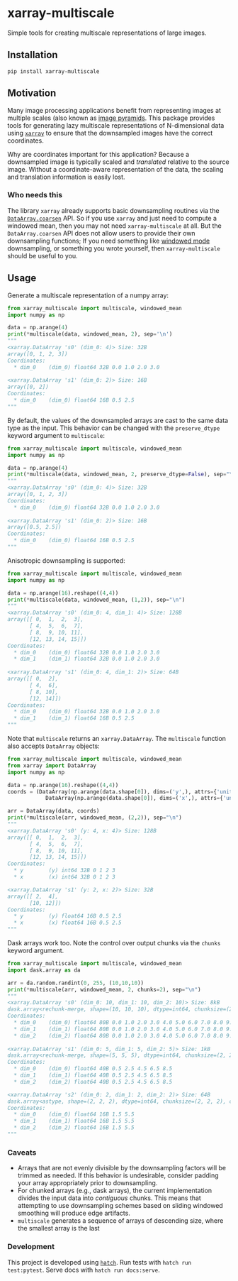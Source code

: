 # xarray-multiscale

Simple tools for creating multiscale representations of large images.

## Installation

`pip install xarray-multiscale`

## Motivation

Many image processing applications benefit from representing images at multiple scales (also known as [image pyramids](https://en.wikipedia.org/wiki/Pyramid_(image_processing)). This package provides tools for generating lazy multiscale representations of N-dimensional data using [`xarray`](http://xarray.pydata.org/en/stable/) to ensure that the downsampled images have the correct coordinates.

Why are coordinates important for this application? Because a downsampled image is typically scaled and *translated* relative to the source image. Without a coordinate-aware representation of the data, the scaling and translation information is easily lost. 

### Who needs this

The library `xarray` already supports basic downsampling routines via the [`DataArray.coarsen`](https://docs.xarray.dev/en/stable/user-guide/computation.html#coarsen-large-arrays) API. So if you use `xarray` and just need to compute a windowed mean, then you may not need `xarray-multiscale` at all. But the `DataArray.coarsen` API does not 
allow users to provide their own downsampling functions; If you need something like [windowed mode](./api/reducers.md#xarray_multiscale.reducers.windowed_mode) downsampling, or something you wrote yourself, then `xarray-multiscale` should be useful to you. 


## Usage

Generate a multiscale representation of a numpy array:

```python
from xarray_multiscale import multiscale, windowed_mean
import numpy as np

data = np.arange(4)
print(*multiscale(data, windowed_mean, 2), sep='\n')
"""
<xarray.DataArray 's0' (dim_0: 4)> Size: 32B
array([0, 1, 2, 3])
Coordinates:
  * dim_0    (dim_0) float64 32B 0.0 1.0 2.0 3.0
 
<xarray.DataArray 's1' (dim_0: 2)> Size: 16B
array([0, 2])
Coordinates:
  * dim_0    (dim_0) float64 16B 0.5 2.5
"""
```


By default, the values of the downsampled arrays are cast to the same data type as the input. This behavior can be changed with the ``preserve_dtype`` keyword argument to ``multiscale``:

```python
from xarray_multiscale import multiscale, windowed_mean
import numpy as np

data = np.arange(4)
print(*multiscale(data, windowed_mean, 2, preserve_dtype=False), sep="\n")
"""
<xarray.DataArray 's0' (dim_0: 4)> Size: 32B
array([0, 1, 2, 3])
Coordinates:
  * dim_0    (dim_0) float64 32B 0.0 1.0 2.0 3.0
 
<xarray.DataArray 's1' (dim_0: 2)> Size: 16B
array([0.5, 2.5])
Coordinates:
  * dim_0    (dim_0) float64 16B 0.5 2.5
"""
```

Anisotropic downsampling is supported:

```python
from xarray_multiscale import multiscale, windowed_mean
import numpy as np

data = np.arange(16).reshape((4,4))
print(*multiscale(data, windowed_mean, (1,2)), sep="\n")
"""
<xarray.DataArray 's0' (dim_0: 4, dim_1: 4)> Size: 128B
array([[ 0,  1,  2,  3],
       [ 4,  5,  6,  7],
       [ 8,  9, 10, 11],
       [12, 13, 14, 15]])
Coordinates:
  * dim_0    (dim_0) float64 32B 0.0 1.0 2.0 3.0
  * dim_1    (dim_1) float64 32B 0.0 1.0 2.0 3.0
 
<xarray.DataArray 's1' (dim_0: 4, dim_1: 2)> Size: 64B
array([[ 0,  2],
       [ 4,  6],
       [ 8, 10],
       [12, 14]])
Coordinates:
  * dim_0    (dim_0) float64 32B 0.0 1.0 2.0 3.0
  * dim_1    (dim_1) float64 16B 0.5 2.5
"""
```


Note that `multiscale` returns an `xarray.DataArray`. 
The `multiscale` function also accepts `DataArray` objects:

```python
from xarray_multiscale import multiscale, windowed_mean
from xarray import DataArray
import numpy as np

data = np.arange(16).reshape((4,4))
coords = (DataArray(np.arange(data.shape[0]), dims=('y',), attrs={'units' : 'm'}),
            DataArray(np.arange(data.shape[0]), dims=('x',), attrs={'units' : 'm'}))

arr = DataArray(data, coords)
print(*multiscale(arr, windowed_mean, (2,2)), sep="\n")
"""
<xarray.DataArray 's0' (y: 4, x: 4)> Size: 128B
array([[ 0,  1,  2,  3],
       [ 4,  5,  6,  7],
       [ 8,  9, 10, 11],
       [12, 13, 14, 15]])
Coordinates:
  * y        (y) int64 32B 0 1 2 3
  * x        (x) int64 32B 0 1 2 3

<xarray.DataArray 's1' (y: 2, x: 2)> Size: 32B
array([[ 2,  4],
       [10, 12]])
Coordinates:
  * y        (y) float64 16B 0.5 2.5
  * x        (x) float64 16B 0.5 2.5
"""
```

Dask arrays work too. Note the control over output chunks via the ``chunks`` keyword argument.

```python
from xarray_multiscale import multiscale, windowed_mean
import dask.array as da

arr = da.random.randint(0, 255, (10,10,10))
print(*multiscale(arr, windowed_mean, 2, chunks=2), sep="\n")
"""
<xarray.DataArray 's0' (dim_0: 10, dim_1: 10, dim_2: 10)> Size: 8kB
dask.array<rechunk-merge, shape=(10, 10, 10), dtype=int64, chunksize=(2, 2, 2), chunktype=numpy.ndarray>
Coordinates:
  * dim_0    (dim_0) float64 80B 0.0 1.0 2.0 3.0 4.0 5.0 6.0 7.0 8.0 9.0
  * dim_1    (dim_1) float64 80B 0.0 1.0 2.0 3.0 4.0 5.0 6.0 7.0 8.0 9.0
  * dim_2    (dim_2) float64 80B 0.0 1.0 2.0 3.0 4.0 5.0 6.0 7.0 8.0 9.0
  
<xarray.DataArray 's1' (dim_0: 5, dim_1: 5, dim_2: 5)> Size: 1kB
dask.array<rechunk-merge, shape=(5, 5, 5), dtype=int64, chunksize=(2, 2, 2), chunktype=numpy.ndarray>
Coordinates:
  * dim_0    (dim_0) float64 40B 0.5 2.5 4.5 6.5 8.5
  * dim_1    (dim_1) float64 40B 0.5 2.5 4.5 6.5 8.5
  * dim_2    (dim_2) float64 40B 0.5 2.5 4.5 6.5 8.5

<xarray.DataArray 's2' (dim_0: 2, dim_1: 2, dim_2: 2)> Size: 64B
dask.array<astype, shape=(2, 2, 2), dtype=int64, chunksize=(2, 2, 2), chunktype=numpy.ndarray>
Coordinates:
  * dim_0    (dim_0) float64 16B 1.5 5.5
  * dim_1    (dim_1) float64 16B 1.5 5.5
  * dim_2    (dim_2) float64 16B 1.5 5.5
"""
```

### Caveats

- Arrays that are not evenly divisible by the downsampling factors will be trimmed as needed. If this behavior is undesirable, consider padding your array appropriately prior to downsampling.
- For chunked arrays (e.g., dask arrays), the current implementation divides the input data into *contiguous* chunks. This means that attempting to use downsampling schemes based on sliding windowed smoothing will produce edge artifacts.
- `multiscale` generates a sequence of arrays of descending size, where the smallest array is the last 

### Development

This project is developed using [`hatch`](https://hatch.pypa.io/latest/). 
Run tests with `hatch run test:pytest`.
Serve docs with `hatch run docs:serve`.
